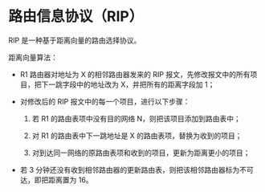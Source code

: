 # 路由信息协议（RIP）

RIP 是一种基于距离向量的路由选择协议。

距离向量算法：

- R1 路由器对地址为 X 的相邻路由器发来的 RIP 报文，先修改报文中的所有项目，把下一跳字段中的地址改为 X，并把所有的距离字段加 1；

- 对修改后的 RIP 报文中的每一个项目，进行以下步骤：

    1. 若 R1 的路由表项中没有目的网络 N，则把该项目添加到路由表中；

    2. 对 R1 的路由表中下一跳地址是 X 的路由表项，替换为收到的项目；

    3. 对到达同一网络的原路由表项和收到的项目，更新为距离更小的项目；    

- 若 3 分钟还没有收到相邻路由器的更新路由表，则把该相邻路由器标为不可达，即把距离置为 16。
